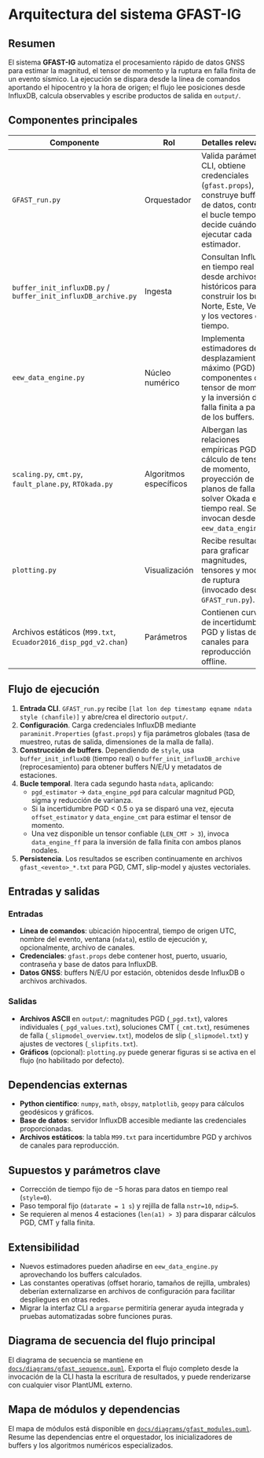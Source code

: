 # Arquitectura del sistema GFAST-IG

## Resumen
El sistema **GFAST-IG** automatiza el procesamiento rápido de datos GNSS para estimar la magnitud, el tensor de momento y la ruptura en falla finita de un evento sísmico. La ejecución se dispara desde la línea de comandos aportando el hipocentro y la hora de origen; el flujo lee posiciones desde InfluxDB, calcula observables y escribe productos de salida en `output/`.

## Componentes principales

| Componente | Rol | Detalles relevantes |
|------------|-----|---------------------|
| `GFAST_run.py` | Orquestador | Valida parámetros CLI, obtiene credenciales (`gfast.props`), construye buffers de datos, controla el bucle temporal y decide cuándo ejecutar cada estimador. |
| `buffer_init_influxDB.py` / `buffer_init_influxDB_archive.py` | Ingesta | Consultan InfluxDB en tiempo real o desde archivos históricos para construir los buffers Norte, Este, Vertical y los vectores de tiempo. |
| `eew_data_engine.py` | Núcleo numérico | Implementa estimadores de desplazamiento máximo (PGD), componentes del tensor de momento y la inversión de falla finita a partir de los buffers. |
| `scaling.py`, `cmt.py`, `fault_plane.py`, `RTOkada.py` | Algoritmos específicos | Albergan las relaciones empíricas PGD, cálculo de tensores de momento, proyección de planos de falla y el solver Okada en tiempo real. Se invocan desde `eew_data_engine.py`. |
| `plotting.py` | Visualización | Recibe resultados para graficar magnitudes, tensores y modelos de ruptura (invocado desde `GFAST_run.py`). |
| Archivos estáticos (`M99.txt`, `Ecuador2016_disp_pgd_v2.chan`) | Parámetros | Contienen curvas de incertidumbre PGD y listas de canales para reproducción offline. |

## Flujo de ejecución
1. **Entrada CLI**. `GFAST_run.py` recibe `[lat lon dep timestamp eqname ndata style (chanfile)]` y abre/crea el directorio `output/`.
2. **Configuración**. Carga credenciales InfluxDB mediante `paraminit.Properties` (`gfast.props`) y fija parámetros globales (tasa de muestreo, rutas de salida, dimensiones de la malla de falla).
3. **Construcción de buffers**. Dependiendo de `style`, usa `buffer_init_influxDB` (tiempo real) o `buffer_init_influxDB_archive` (reprocesamiento) para obtener buffers N/E/U y metadatos de estaciones.
4. **Bucle temporal**. Itera cada segundo hasta `ndata`, aplicando:
   - `pgd_estimator` → `data_engine_pgd` para calcular magnitud PGD, sigma y reducción de varianza.
   - Si la incertidumbre PGD < 0.5 o ya se disparó una vez, ejecuta `offset_estimator` y `data_engine_cmt` para estimar el tensor de momento.
   - Una vez disponible un tensor confiable (`LEN_CMT > 3`), invoca `data_engine_ff` para la inversión de falla finita con ambos planos nodales.
5. **Persistencia**. Los resultados se escriben continuamente en archivos `gfast_<evento>_*.txt` para PGD, CMT, slip-model y ajustes vectoriales.

## Entradas y salidas

### Entradas
- **Línea de comandos**: ubicación hipocentral, tiempo de origen UTC, nombre del evento, ventana (`ndata`), estilo de ejecución y, opcionalmente, archivo de canales.
- **Credenciales**: `gfast.props` debe contener host, puerto, usuario, contraseña y base de datos para InfluxDB.
- **Datos GNSS**: buffers N/E/U por estación, obtenidos desde InfluxDB o archivos archivados.

### Salidas
- **Archivos ASCII** en `output/`: magnitudes PGD (`_pgd.txt`), valores individuales (`_pgd_values.txt`), soluciones CMT (`_cmt.txt`), resúmenes de falla (`_slipmodel_overview.txt`), modelos de slip (`_slipmodel.txt`) y ajustes de vectores (`_slipfits.txt`).
- **Gráficos** (opcional): `plotting.py` puede generar figuras si se activa en el flujo (no habilitado por defecto).

## Dependencias externas
- **Python científico**: `numpy`, `math`, `obspy`, `matplotlib`, `geopy` para cálculos geodésicos y gráficos.
- **Base de datos**: servidor InfluxDB accesible mediante las credenciales proporcionadas.
- **Archivos estáticos**: la tabla `M99.txt` para incertidumbre PGD y archivos de canales para reproducción.

## Supuestos y parámetros clave
- Corrección de tiempo fijo de −5 horas para datos en tiempo real (`style=0`).
- Paso temporal fijo (`datarate = 1 s`) y rejilla de falla `nstr=10`, `ndip=5`.
- Se requieren al menos 4 estaciones (`len(a1) > 3`) para disparar cálculos PGD, CMT y falla finita.

## Extensibilidad
- Nuevos estimadores pueden añadirse en `eew_data_engine.py` aprovechando los buffers calculados.
- Las constantes operativas (offset horario, tamaños de rejilla, umbrales) deberían externalizarse en archivos de configuración para facilitar despliegues en otras redes.
- Migrar la interfaz CLI a `argparse` permitiría generar ayuda integrada y pruebas automatizadas sobre funciones puras.

## Diagrama de secuencia del flujo principal
El diagrama de secuencia se mantiene en [`docs/diagrams/gfast_sequence.puml`](diagrams/gfast_sequence.puml). Exporta el flujo completo desde la invocación de la CLI hasta la escritura de resultados, y puede renderizarse con cualquier visor PlantUML externo.

## Mapa de módulos y dependencias
El mapa de módulos está disponible en [`docs/diagrams/gfast_modules.puml`](diagrams/gfast_modules.puml). Resume las dependencias entre el orquestador, los inicializadores de buffers y los algoritmos numéricos especializados.
